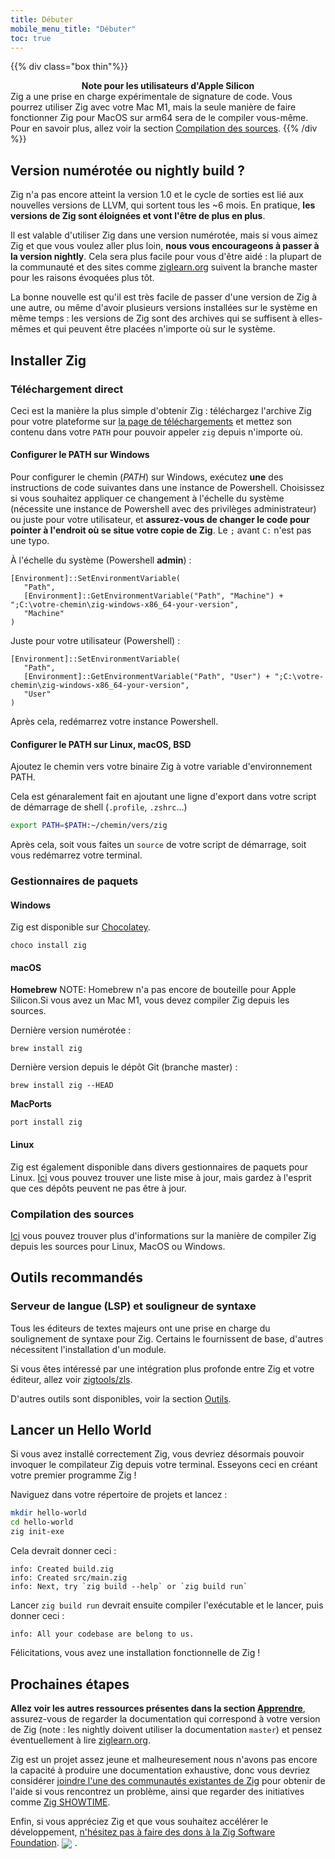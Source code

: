 ```yaml
---
title: Débuter
mobile_menu_title: "Débuter"
toc: true
---
```


{{% div class="box thin"%}}
**<center>Note pour les utilisateurs d'Apple Silicon</center>**
Zig a une prise en charge expérimentale de signature de code.
Vous pourrez utiliser Zig avec votre Mac M1, mais la seule manière de faire fonctionner Zig pour MacOS sur arm64 sera de le compiler vous-même.
Pour en savoir plus, allez voir la section [Compilation des sources](#building-from-source).
{{% /div %}}


## Version numérotée ou nightly build ?
Zig n'a pas encore atteint la version 1.0 et le cycle de sorties est lié aux nouvelles versions de LLVM, qui sortent tous les ~6 mois.
En pratique, **les versions de Zig sont éloignées et vont l'être de plus en plus**.

Il est valable d'utiliser Zig dans une version numérotée, mais si vous aimez Zig et que vous voulez aller plus loin, **nous vous encourageons à passer à la version nightly**.
Cela sera plus facile pour vous d'être aidé : la plupart de la communauté et des sites comme [ziglearn.org](https://ziglearn.org) suivent la branche master pour les raisons évoquées plus tôt.

La bonne nouvelle est qu'il est très facile de passer d'une version de Zig à une autre, ou même d'avoir plusieurs versions installées sur le système en même temps : les versions de Zig sont des archives qui se suffisent à elles-mêmes et qui peuvent être placées n'importe où sur le système.


## Installer Zig
### Téléchargement direct
Ceci est la manière la plus simple d'obtenir Zig : téléchargez l'archive Zig pour votre plateforme sur [la page de téléchargements](/download) et mettez son contenu dans votre `PATH` pour pouvoir appeler `zig` depuis n'importe où.

#### Configurer le PATH sur Windows
Pour configurer le chemin (*PATH*) sur Windows, exécutez **une** des instructions de code suivantes dans une instance de Powershell.
Choisissez si vous souhaitez appliquer ce changement à l'échelle du système (nécessite une instance de Powershell avec des privilèges administrateur) ou juste pour votre utilisateur, et **assurez-vous de changer le code pour pointer à l'endroit où se situe votre copie de Zig**.
Le `;` avant `C:` n'est pas une typo.

À l'échelle du système (Powershell **admin**) :
```
[Environment]::SetEnvironmentVariable(
   "Path",
   [Environment]::GetEnvironmentVariable("Path", "Machine") + ";C:\votre-chemin\zig-windows-x86_64-your-version",
   "Machine"
)
```

Juste pour votre utilisateur (Powershell) :
```
[Environment]::SetEnvironmentVariable(
   "Path",
   [Environment]::GetEnvironmentVariable("Path", "User") + ";C:\votre-chemin\zig-windows-x86_64-your-version",
   "User"
)
```
Après cela, redémarrez votre instance Powershell.

#### Configurer le PATH sur Linux, macOS, BSD
Ajoutez le chemin vers votre binaire Zig à votre variable d'environnement PATH.

Cela est génaralement fait en ajoutant une ligne d'export dans votre script de démarrage de shell (`.profile`, `.zshrc`…)
```bash
export PATH=$PATH:~/chemin/vers/zig
```
Après cela, soit vous faites un `source` de votre script de démarrage, soit vous redémarrez votre terminal.



### Gestionnaires de paquets
#### Windows
Zig est disponible sur [Chocolatey](https://chocolatey.org/packages/zig).
```
choco install zig
```

#### macOS

**Homebrew**
NOTE: Homebrew n'a pas encore de bouteille pour Apple Silicon.Si vous avez un Mac M1, vous devez compiler Zig depuis les sources.

Dernière version numérotée :
```
brew install zig
```

Dernière version depuis le dépôt Git (branche master) :
```
brew install zig --HEAD
```

**MacPorts**
```
port install zig
```
#### Linux
Zig est également disponible dans divers gestionnaires de paquets pour Linux. [Ici](https://github.com/ziglang/zig/wiki/Install-Zig-from-a-Package-Manager)
vous pouvez trouver une liste mise à jour, mais gardez à l'esprit que ces dépôts peuvent ne pas être à jour.

### Compilation des sources
[Ici](https://github.com/ziglang/zig/wiki/Building-Zig-From-Source)
vous pouvez trouver plus d'informations sur la manière de compiler Zig depuis les sources pour Linux, MacOS ou Windows.

## Outils recommandés
### Serveur de langue (LSP) et souligneur de syntaxe
Tous les éditeurs de textes majeurs ont une prise en charge du soulignement de syntaxe pour Zig.
Certains le fournissent de base, d'autres nécessitent l'installation d'un module.

Si vous êtes intéressé par une intégration plus profonde entre Zig et votre éditeur, allez voir [zigtools/zls](https://github.com/zigtools/zls).

D'autres outils sont disponibles, voir la section [Outils](../tools/).

## Lancer un Hello World
Si vous avez installé correctement Zig, vous devriez désormais pouvoir invoquer le compilateur Zig depuis votre terminal.
Esseyons ceci en créant votre premier programme Zig !

Naviguez dans votre répertoire de projets et lancez :
```bash
mkdir hello-world
cd hello-world
zig init-exe
```

Cela devrait donner ceci :
```
info: Created build.zig
info: Created src/main.zig
info: Next, try `zig build --help` or `zig build run`
```

Lancer `zig build run` devrait ensuite compiler l'exécutable et le lancer, puis donner ceci :
```
info: All your codebase are belong to us.
```

Félicitations, vous avez une installation fonctionnelle de Zig !

## Prochaines étapes
**Allez voir les autres ressources présentes dans la section [Apprendre](../)**, assurez-vous de regarder la documentation qui correspond à votre version de Zig (note : les nightly doivent utiliser la documentation `master`) et pensez éventuellement à lire [ziglearn.org](https://ziglearn.org).

Zig est un projet assez jeune et malheuresement nous n'avons pas encore la capacité à produire une documentation exhaustive, donc vous devriez considérer [joindre l'une des communautés existantes de Zig](https://github.com/ziglang/zig/wiki/Community) pour obtenir de l'aide si vous rencontrez un problème, ainsi que regarder des initiatives comme [Zig SHOWTIME](https://zig.show).

Enfin, si vous appréciez Zig et que vous souhaitez accélérer le développement, [n'hésitez pas à faire des dons à la Zig Software Foundation](../../zsf).
<img src="../../heart.svg" style="vertical-align:middle; margin-right: 5px">.

